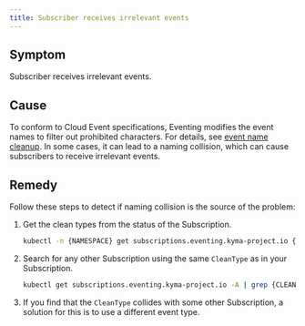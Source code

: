 ```yaml
---
title: Subscriber receives irrelevant events
---
```


## Symptom

Subscriber receives irrelevant events. 

## Cause

To conform to Cloud Event specifications, Eventing modifies the event names to filter out prohibited characters. For details, see [event name cleanup](../../../05-technical-reference/evnt-01-event-names.md#event-name-cleanup).
In some cases, it can lead to a naming collision, which can cause subscribers to receive irrelevant events.

## Remedy

Follow these steps to detect if naming collision is the source of the problem:

1. Get the clean types from the status of the Subscription.
 
    ```bash
    kubectl -n {NAMESPACE} get subscriptions.eventing.kyma-project.io {NAME} -o jsonpath='{.status.types}'
    ```

2. Search for any other Subscription using the same `CleanType` as in your Subscription.
    
    ```bash
    kubectl get subscriptions.eventing.kyma-project.io -A | grep {CLEAN_TYPE}
    ```
    
3. If you find that the `CleanType` collides with some other Subscription, a solution for this is to use a different event type. 
